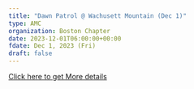 ```yaml
---
title: "Dawn Patrol @ Wachusett Mountain (Dec 1)" 
type: AMC
organization: Boston Chapter
date: 2023-12-01T06:00:00+00:00
fdate: Dec 1, 2023 (Fri)
draft: false
---
```

<a href="https://activities.outdoors.org/search/index.cfm/action/details/id/146887" target="_blank">Click here to get More details</a>

